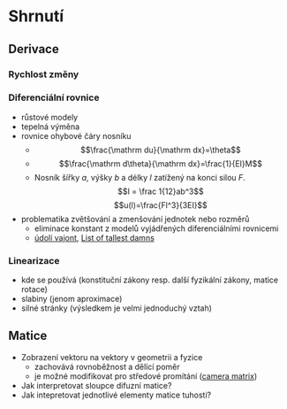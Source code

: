 # Shrnutí

## Derivace

### Rychlost změny

### Diferenciální rovnice

* růstové modely
* tepelná výměna
* rovnice ohybové čáry nosníku
  * $$\frac{\mathrm du}{\mathrm dx}=\theta$$
  * $$\frac{\mathrm d\theta}{\mathrm dx}=\frac{1}{EI}M$$
  * Nosník šířky $a$, výšky $b$ a délky $l$ zatížený na konci silou $F$.
    $$I = \frac 1{12}ab^3$$ $$u(l)=\frac{Fl^3}{3EI}$$
* problematika zvětšování a zmenšování jednotek nebo rozměrů
  * eliminace konstant z modelů vyjádřených diferenciálními rovnicemi
  * [údolí vajont](https://www.youtube.com/watch?v=BK5uwnVCeCw&t=2156s), [List of tallest damns](https://en.wikipedia.org/wiki/List_of_tallest_dams)
  

### Linearizace

* kde se používá (konstituční zákony resp. další fyzikální zákony, matice rotace)
* slabiny (jenom aproximace)
* silné stránky (výsledkem je velmi jednoduchý vztah)

## Matice

* Zobrazení vektoru na vektory v geometrii a fyzice
  * zachovává rovnoběžnost a dělící poměr
  * je možné modifikovat pro středové promítání ([camera matrix](https://en.wikipedia.org/wiki/Camera_matrix))
* Jak interpretovat sloupce difuzní matice?
* Jak intepretovat jednotlivé elementy matice tuhosti?

